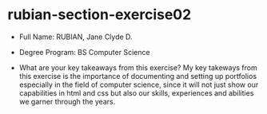 # rubian-section-exercise02

+ Full Name: RUBIAN, Jane Clyde D.
+ Degree Program: BS Computer Science
  
+ What are your key takeaways from this exercise?
  My key takeways from this exercise is the importance of documenting and setting up portfolios especially in the field of computer science, since it will not just show our capabilities in html and css but also our skills, experiences and abilities we garner through the years.
